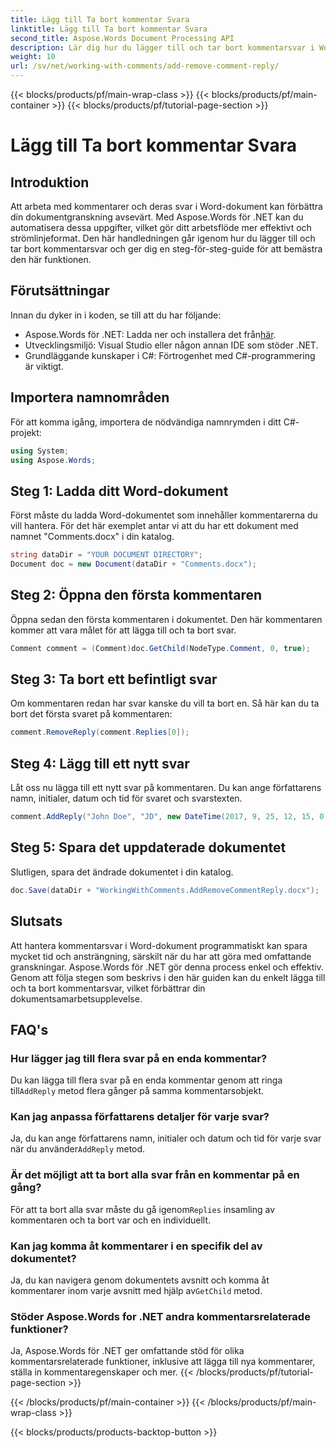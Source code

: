 ```yaml
---
title: Lägg till Ta bort kommentar Svara
linktitle: Lägg till Ta bort kommentar Svara
second_title: Aspose.Words Document Processing API
description: Lär dig hur du lägger till och tar bort kommentarsvar i Word-dokument med Aspose.Words för .NET. Förbättra ditt dokumentsamarbete med denna steg-för-steg-guide.
weight: 10
url: /sv/net/working-with-comments/add-remove-comment-reply/
---
```


{{< blocks/products/pf/main-wrap-class >}}
{{< blocks/products/pf/main-container >}}
{{< blocks/products/pf/tutorial-page-section >}}

# Lägg till Ta bort kommentar Svara

## Introduktion

Att arbeta med kommentarer och deras svar i Word-dokument kan förbättra din dokumentgranskning avsevärt. Med Aspose.Words för .NET kan du automatisera dessa uppgifter, vilket gör ditt arbetsflöde mer effektivt och strömlinjeformat. Den här handledningen går igenom hur du lägger till och tar bort kommentarsvar och ger dig en steg-för-steg-guide för att bemästra den här funktionen.

## Förutsättningar

Innan du dyker in i koden, se till att du har följande:

-  Aspose.Words för .NET: Ladda ner och installera det från[här](https://releases.aspose.com/words/net/).
- Utvecklingsmiljö: Visual Studio eller någon annan IDE som stöder .NET.
- Grundläggande kunskaper i C#: Förtrogenhet med C#-programmering är viktigt.

## Importera namnområden

För att komma igång, importera de nödvändiga namnrymden i ditt C#-projekt:

```csharp
using System;
using Aspose.Words;
```

## Steg 1: Ladda ditt Word-dokument

Först måste du ladda Word-dokumentet som innehåller kommentarerna du vill hantera. För det här exemplet antar vi att du har ett dokument med namnet "Comments.docx" i din katalog.

```csharp
string dataDir = "YOUR DOCUMENT DIRECTORY";
Document doc = new Document(dataDir + "Comments.docx");
```

## Steg 2: Öppna den första kommentaren

Öppna sedan den första kommentaren i dokumentet. Den här kommentaren kommer att vara målet för att lägga till och ta bort svar.

```csharp
Comment comment = (Comment)doc.GetChild(NodeType.Comment, 0, true);
```

## Steg 3: Ta bort ett befintligt svar

Om kommentaren redan har svar kanske du vill ta bort en. Så här kan du ta bort det första svaret på kommentaren:

```csharp
comment.RemoveReply(comment.Replies[0]);
```

## Steg 4: Lägg till ett nytt svar

Låt oss nu lägga till ett nytt svar på kommentaren. Du kan ange författarens namn, initialer, datum och tid för svaret och svarstexten.

```csharp
comment.AddReply("John Doe", "JD", new DateTime(2017, 9, 25, 12, 15, 0), "New reply");
```

## Steg 5: Spara det uppdaterade dokumentet

Slutligen, spara det ändrade dokumentet i din katalog.

```csharp
doc.Save(dataDir + "WorkingWithComments.AddRemoveCommentReply.docx");
```

## Slutsats

Att hantera kommentarsvar i Word-dokument programmatiskt kan spara mycket tid och ansträngning, särskilt när du har att göra med omfattande granskningar. Aspose.Words för .NET gör denna process enkel och effektiv. Genom att följa stegen som beskrivs i den här guiden kan du enkelt lägga till och ta bort kommentarsvar, vilket förbättrar din dokumentsamarbetsupplevelse.

## FAQ's

### Hur lägger jag till flera svar på en enda kommentar?

 Du kan lägga till flera svar på en enda kommentar genom att ringa till`AddReply` metod flera gånger på samma kommentarsobjekt.

### Kan jag anpassa författarens detaljer för varje svar?

 Ja, du kan ange författarens namn, initialer och datum och tid för varje svar när du använder`AddReply` metod.

### Är det möjligt att ta bort alla svar från en kommentar på en gång?

För att ta bort alla svar måste du gå igenom`Replies` insamling av kommentaren och ta bort var och en individuellt.

### Kan jag komma åt kommentarer i en specifik del av dokumentet?

 Ja, du kan navigera genom dokumentets avsnitt och komma åt kommentarer inom varje avsnitt med hjälp av`GetChild` metod.

### Stöder Aspose.Words for .NET andra kommentarsrelaterade funktioner?

Ja, Aspose.Words för .NET ger omfattande stöd för olika kommentarsrelaterade funktioner, inklusive att lägga till nya kommentarer, ställa in kommentaregenskaper och mer.
{{< /blocks/products/pf/tutorial-page-section >}}

{{< /blocks/products/pf/main-container >}}
{{< /blocks/products/pf/main-wrap-class >}}

{{< blocks/products/products-backtop-button >}}
